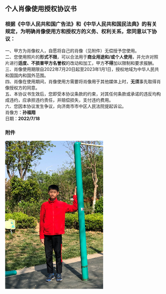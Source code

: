 ## 个人肖像使用授权协议书
### 根据《中华人民共和国广告法》和《中华人民共和国民法典》的有关规定，为明确肖像使用方和授权方的义务、权利关系，您同意以下协议：
一、甲方为肖像权人，自愿将自己的肖像（见附件）无偿授予您使用。<br />
二、您使用照片的**形式不限**，可以合法用于**商业用途和/或个人使用**，并允许对照片进行**适度、不损害甲方名誉权**的改动和加工，甲方**不得**加以限制和要求报酬。<br />
三、肖像使用期限自2022年7月20日起至2023年1月1日，授权地域为中华人民共和国国内和国外范围。<br />
四、肖像在使用期间，肖像使用方需要将肖像用于其他媒体上时，**无须**事先取得肖像授权方的同意。<br />
五、本协议书生效后，您即受本协议条款的约束，对其任何条款或承诺的违反均构成违约，应承担违约责任，并赔偿损失，支付违约费用。<br />
六、您因本协议发生争议，向济南市市中区人民法院提起诉讼。<br />
肖像方：**孙福翔**<br />
日期：**2022/7/18**<br />
### 附件
![附件](myphoto.png)
